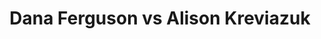 ---
title: Dana Ferguson vs Alison Kreviazuk
player1:
  name: Ferguson, Dana
  percent: 85
  wins: 0
  losses: 2
player2:
  name: Kreviazuk, Alison
  percent: 85
  wins: 2
  losses: 0
games:
- player1:
    team: AB
    position: Second
    percent: 98
    win: 0
    loss: 1
  player2:
    team: CA
    position: Second
    percent: 95
    win: 1
    loss: 0
  event: Hearts
  year: 2014
  draw: Round Robin(8)
  score: AB 5 - CA 10
- player1:
    team: AB
    position: Second
    percent: 76
    win: 0
    loss: 1
  player2:
    team: CA
    position: Second
    percent: 76
    win: 1
    loss: 0
  event: Hearts
  year: 2014
  draw: Final(22)
  score: AB 6 - CA 8
- player1:
    team: SWE
    position: Second
    percent: 92
    win: 1
    loss: 0
  player2:
    team: HOM
    position: Second
    percent: 86
    win: 0
    loss: 1
  event: Trials (Women)
  year: 2013
  draw: Round Robin(1)
  score: HOM 3 - SWE 10
---